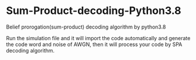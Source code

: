 # Sum-Product-decoding-Python3.8
Belief prorogation(sum-product) decoding algorithm by python3.8 

Run the simulation file and it will import the code automatically and generate the code word and noise of AWGN, then it will 
process your code by SPA decoding algorithm.
